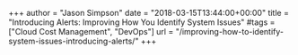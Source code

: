 +++
author = "Jason Simpson"
date = "2018-03-15T13:44:00+00:00"
title = "Introducing Alerts: Improving How You Identify System Issues"
#tags = ["Cloud Cost Management", "DevOps"]
url = "/improving-how-to-identify-system-issues-introducing-alerts/"
+++